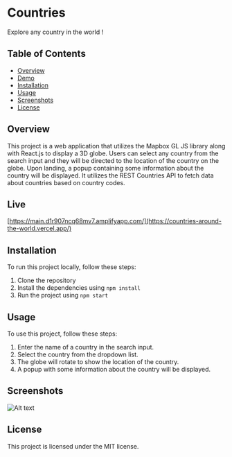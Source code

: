 
# Countries

Explore any country in the world !

## Table of Contents

- [Overview](#overview)
- [Demo](#demo)
- [Installation](#installation)
- [Usage](#usage)
- [Screenshots](#screenshots)
- [License](#license)

## Overview

This project is a web application that utilizes the Mapbox GL JS library along with React.js to display a 3D globe. Users can select any country from the search input and they will be directed to the location of the country on the globe. Upon landing, a popup containing some information about the country will be displayed. It utilizes the REST Countries API to fetch data about countries based on country codes.

## Live

[https://main.d1r907ncq68mv7.amplifyapp.com/](https://countries-around-the-world.vercel.app/)

## Installation

To run this project locally, follow these steps:

1. Clone the repository
2. Install the dependencies using `npm install`
3. Run the project using `npm start`

## Usage

To use this project, follow these steps:

1. Enter the name of a country in the search input.
2. Select the country from the dropdown list.
3. The globe will rotate to show the location of the country.
4. A popup with some information about the country will be displayed.

## Screenshots

![Alt text](./countries.png "Countries")


## License

This project is licensed under the MIT license.



